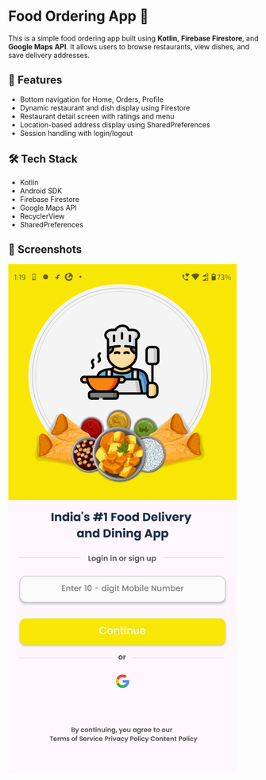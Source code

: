# Food Ordering App 🍔

This is a simple food ordering app built using **Kotlin**, **Firebase Firestore**, and **Google Maps API**. It allows users to browse restaurants, view dishes, and save delivery addresses.

## 🚀 Features
- Bottom navigation for Home, Orders, Profile
- Dynamic restaurant and dish display using Firestore
- Restaurant detail screen with ratings and menu
- Location-based address display using SharedPreferences
- Session handling with login/logout

## 🛠️ Tech Stack
- Kotlin
- Android SDK
- Firebase Firestore
- Google Maps API
- RecyclerView
- SharedPreferences

## 📸 Screenshots
![image alt](https://github.com/bhuvanes17/Feasto_25/blob/ebd9e2542caceabc9d0894dd51dd75c3175746ec/Login.jpeg)
